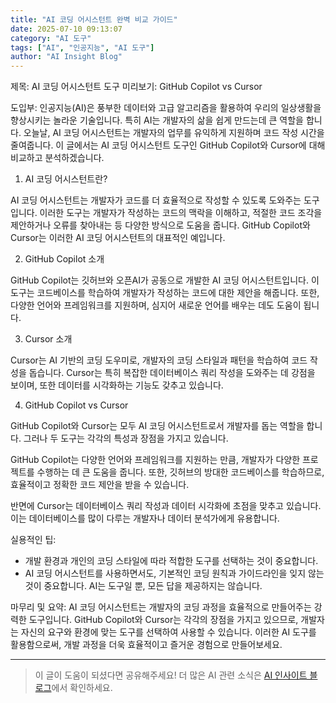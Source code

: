 ```yaml
---
title: "AI 코딩 어시스턴트 완벽 비교 가이드"
date: 2025-07-10 09:13:07
category: "AI 도구"
tags: ["AI", "인공지능", "AI 도구"]
author: "AI Insight Blog"
---
```


제목: AI 코딩 어시스턴트 도구 미리보기: GitHub Copilot vs Cursor

도입부:
인공지능(AI)은 풍부한 데이터와 고급 알고리즘을 활용하여 우리의 일상생활을 향상시키는 놀라운 기술입니다. 특히 AI는 개발자의 삶을 쉽게 만드는데 큰 역할을 합니다. 오늘날, AI 코딩 어시스턴트는 개발자의 업무를 유익하게 지원하며 코드 작성 시간을 줄여줍니다. 이 글에서는 AI 코딩 어시스턴트 도구인 GitHub Copilot와 Cursor에 대해 비교하고 분석하겠습니다.

1. AI 코딩 어시스턴트란?

AI 코딩 어시스턴트는 개발자가 코드를 더 효율적으로 작성할 수 있도록 도와주는 도구입니다. 이러한 도구는 개발자가 작성하는 코드의 맥락을 이해하고, 적절한 코드 조각을 제안하거나 오류를 찾아내는 등 다양한 방식으로 도움을 줍니다. GitHub Copilot와 Cursor는 이러한 AI 코딩 어시스턴트의 대표적인 예입니다.

2. GitHub Copilot 소개

GitHub Copilot는 깃허브와 오픈AI가 공동으로 개발한 AI 코딩 어시스턴트입니다. 이 도구는 코드베이스를 학습하여 개발자가 작성하는 코드에 대한 제안을 해줍니다. 또한, 다양한 언어와 프레임워크를 지원하며, 심지어 새로운 언어를 배우는 데도 도움이 됩니다.

3. Cursor 소개

Cursor는 AI 기반의 코딩 도우미로, 개발자의 코딩 스타일과 패턴을 학습하여 코드 작성을 돕습니다. Cursor는 특히 복잡한 데이터베이스 쿼리 작성을 도와주는 데 강점을 보이며, 또한 데이터를 시각화하는 기능도 갖추고 있습니다.

4. GitHub Copilot vs Cursor

GitHub Copilot와 Cursor는 모두 AI 코딩 어시스턴트로서 개발자를 돕는 역할을 합니다. 그러나 두 도구는 각각의 특성과 장점을 가지고 있습니다. 

GitHub Copilot는 다양한 언어와 프레임워크를 지원하는 만큼, 개발자가 다양한 프로젝트를 수행하는 데 큰 도움을 줍니다. 또한, 깃허브의 방대한 코드베이스를 학습하므로, 효율적이고 정확한 코드 제안을 받을 수 있습니다.

반면에 Cursor는 데이터베이스 쿼리 작성과 데이터 시각화에 초점을 맞추고 있습니다. 이는 데이터베이스를 많이 다루는 개발자나 데이터 분석가에게 유용합니다.

실용적인 팁:
- 개발 환경과 개인의 코딩 스타일에 따라 적합한 도구를 선택하는 것이 중요합니다.
- AI 코딩 어시스턴트를 사용하면서도, 기본적인 코딩 원칙과 가이드라인을 잊지 않는 것이 중요합니다. AI는 도구일 뿐, 모든 답을 제공하지는 않습니다.

마무리 및 요약:
AI 코딩 어시스턴트는 개발자의 코딩 과정을 효율적으로 만들어주는 강력한 도구입니다. GitHub Copilot와 Cursor는 각각의 장점을 가지고 있으므로, 개발자는 자신의 요구와 환경에 맞는 도구를 선택하여 사용할 수 있습니다. 이러한 AI 도구를 활용함으로써, 개발 과정을 더욱 효율적이고 즐거운 경험으로 만들어보세요.

---

> 이 글이 도움이 되셨다면 공유해주세요! 
> 더 많은 AI 관련 소식은 [AI 인사이트 블로그](https://tonyhwang1004.github.io/ai-insight-blog)에서 확인하세요.
